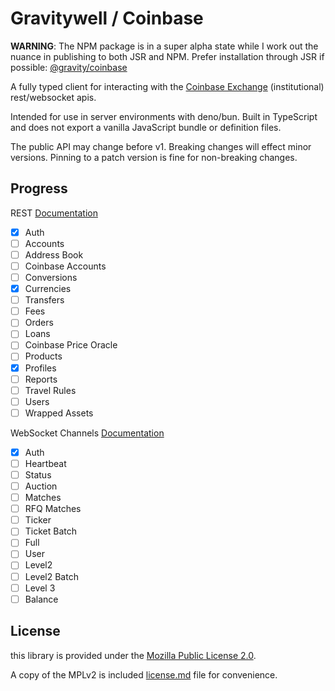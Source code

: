 # Gravitywell / Coinbase

**WARNING**: The NPM package is in a super alpha state while I work out the nuance in publishing to
both JSR and NPM. Prefer installation through JSR if possible:
[@gravity/coinbase](https://jsr.io/@gravity/coinbase)

A fully typed client for interacting with the
[Coinbase Exchange](https://www.coinbase.com/developer-platform/products/exchange-api)
(institutional) rest/websocket apis.

Intended for use in server environments with deno/bun. Built in TypeScript and does not export a
vanilla JavaScript bundle or definition files.

The public API may change before v1. Breaking changes will effect minor versions. Pinning to a patch
version is fine for non-breaking changes.

## Progress

REST [Documentation](https://docs.cdp.coinbase.com/exchange/reference/)

- [x] Auth
- [ ] Accounts
- [ ] Address Book
- [ ] Coinbase Accounts
- [ ] Conversions
- [x] Currencies
- [ ] Transfers
- [ ] Fees
- [ ] Orders
- [ ] Loans
- [ ] Coinbase Price Oracle
- [ ] Products
- [x] Profiles
- [ ] Reports
- [ ] Travel Rules
- [ ] Users
- [ ] Wrapped Assets

WebSocket Channels [Documentation](https://docs.cdp.coinbase.com/exchange/docs/websocket-channels/)

- [x] Auth
- [ ] Heartbeat
- [ ] Status
- [ ] Auction
- [ ] Matches
- [ ] RFQ Matches
- [ ] Ticker
- [ ] Ticket Batch
- [ ] Full
- [ ] User
- [ ] Level2
- [ ] Level2 Batch
- [ ] Level 3
- [ ] Balance

## License

this library is provided under the [Mozilla Public License 2.0](https://mozilla.org/MPL/2.0/).

A copy of the MPLv2 is included [license.md](/license.md) file for convenience.
